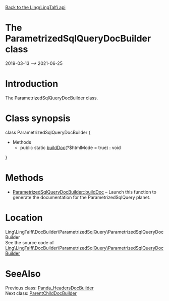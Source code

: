 [Back to the Ling/LingTalfi api](https://github.com/lingtalfi/LingTalfi/blob/master/doc/api/Ling/LingTalfi.md)



The ParametrizedSqlQueryDocBuilder class
================
2019-03-13 --> 2021-06-25






Introduction
============

The ParametrizedSqlQueryDocBuilder class.



Class synopsis
==============


class <span class="pl-k">ParametrizedSqlQueryDocBuilder</span>  {

- Methods
    - public static [buildDoc](https://github.com/lingtalfi/LingTalfi/blob/master/doc/api/Ling/LingTalfi/DocBuilder/ParametrizedSqlQuery/ParametrizedSqlQueryDocBuilder/buildDoc.md)(?$htmlMode = true) : void

}






Methods
==============

- [ParametrizedSqlQueryDocBuilder::buildDoc](https://github.com/lingtalfi/LingTalfi/blob/master/doc/api/Ling/LingTalfi/DocBuilder/ParametrizedSqlQuery/ParametrizedSqlQueryDocBuilder/buildDoc.md) &ndash; Launch this function to generate the documentation for the ParametrizedSqlQuery planet.





Location
=============
Ling\LingTalfi\DocBuilder\ParametrizedSqlQuery\ParametrizedSqlQueryDocBuilder<br>
See the source code of [Ling\LingTalfi\DocBuilder\ParametrizedSqlQuery\ParametrizedSqlQueryDocBuilder](https://github.com/lingtalfi/LingTalfi/blob/master/DocBuilder/ParametrizedSqlQuery/ParametrizedSqlQueryDocBuilder.php)



SeeAlso
==============
Previous class: [Panda_HeadersDocBuilder](https://github.com/lingtalfi/LingTalfi/blob/master/doc/api/Ling/LingTalfi/DocBuilder/Panda_Headers/Panda_HeadersDocBuilder.md)<br>Next class: [ParentChildDocBuilder](https://github.com/lingtalfi/LingTalfi/blob/master/doc/api/Ling/LingTalfi/DocBuilder/ParentChild/ParentChildDocBuilder.md)<br>
